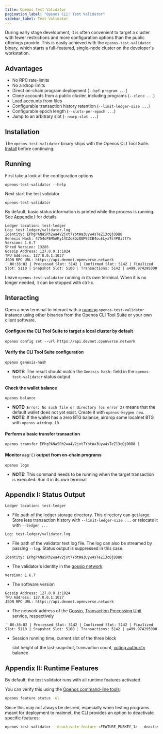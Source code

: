 ```yaml
---
title: Openos Test Validator
pagination_label: "Openos CLI: Test Validator"
sidebar_label: Test Validator
---
```


During early stage development, it is often convenient to target a cluster with
fewer restrictions and more configuration options than the public offerings
provide. This is easily achieved with the `openos-test-validator` binary, which
starts a full-featured, single-node cluster on the developer's workstation.

## Advantages

- No RPC rate-limits
- No airdrop limits
- Direct on-chain program deployment
  (`--bpf-program ...`)
- Clone accounts from a public cluster, including programs (`--clone ...`)
- Load accounts from files
- Configurable transaction history retention (`--limit-ledger-size ...`)
- Configurable epoch length (`--slots-per-epoch ...`)
- Jump to an arbitrary slot (`--warp-slot ...`)

## Installation

The `openos-test-validator` binary ships with the Openos CLI Tool Suite.
[Install](../install.md) before continuing.

## Running

First take a look at the configuration options

```
openos-test-validator --help
```

Next start the test validator

```
openos-test-validator
```

By default, basic status information is printed while the process is running.
See [Appendix I](#appendix-i-status-output) for details

```
Ledger location: test-ledger
Log: test-ledger/validator.log
Identity: EPhgPANa5Rh2wa4V2jxt7YbtWa3Uyw4sTeZ13cQjDDB8
Genesis Hash: 4754oPEMhAKy14CZc8GzQUP93CB4ouELyaTs4P8ittYn
Version: 1.6.7
Shred Version: 13286
Gossip Address: 127.0.0.1:1024
TPU Address: 127.0.0.1:1027
JSON RPC URL: https://api.devnet.openverse.network
⠈ 00:36:02 | Processed Slot: 5142 | Confirmed Slot: 5142 | Finalized Slot: 5110 | Snapshot Slot: 5100 | Transactions: 5142 | ◎499.974295000
```

Leave `openos-test-validator` running in its own terminal. When it is no longer
needed, it can be stopped with ctrl-c.

## Interacting

Open a new terminal to interact with a [running](#running) `openos-test-validator`
instance using other binaries from the Openos CLI Tool Suite or your own client
software.

#### Configure the CLI Tool Suite to target a local cluster by default

```
openos config set --url https://api.devnet.openverse.network
```

#### Verify the CLI Tool Suite configuration

```
openos genesis-hash
```

- **NOTE:** The result should match the `Genesis Hash:` field in the
  `openos-test-validator` status output

#### Check the wallet balance

```
openos balance
```

- **NOTE:** `Error: No such file or directory (os error 2)` means that the default
  wallet does not yet exist. Create it with `openos-keygen new`.
- **NOTE:** If the wallet has a zero BTG balance, airdrop some localnet BTG with
  `openos airdrop 10`

#### Perform a basic transfer transaction

```
openos transfer EPhgPANa5Rh2wa4V2jxt7YbtWa3Uyw4sTeZ13cQjDDB8 1
```

#### Monitor `msg!()` output from on-chain programs

```
openos logs
```

- **NOTE:** This command needs to be running when the target transaction is
  executed. Run it in its own terminal

## Appendix I: Status Output

```
Ledger location: test-ledger
```

- File path of the ledger storage directory. This directory can get large. Store
  less transaction history with `--limit-ledger-size ...` or relocate it with
  `--ledger ...`

```
Log: test-ledger/validator.log
```

- File path of the validator text log file. The log can also be streamed by
  passing `--log`. Status output is suppressed in this case.

```
Identity: EPhgPANa5Rh2wa4V2jxt7YbtWa3Uyw4sTeZ13cQjDDB8
```

- The validator's identity in the [gossip network](../../validator/gossip.md#gossip-overview)

```
Version: 1.6.7
```

- The software version

```
Gossip Address: 127.0.0.1:1024
TPU Address: 127.0.0.1:1027
JSON RPC URL: https://api.devnet.openverse.network
```

- The network address of the [Gossip](../../validator/gossip.md#gossip-overview),
  [Transaction Processing Unit](../../validator/tpu.md)
  service, respectively

```
⠈ 00:36:02 | Processed Slot: 5142 | Confirmed Slot: 5142 | Finalized Slot: 5110 | Snapshot Slot: 5100 | Transactions: 5142 | ◎499.974295000
```

- Session running time, current slot of the three block

  slot height of the last snapshot, transaction count,
  [voting authority](../../operations/guides/vote-accounts.md#vote-authority) balance

## Appendix II: Runtime Features

By default, the test validator runs with all runtime features activated.

You can verify this using the [Openos command-line tools](../install.md):

```bash
openos feature status -ul
```

Since this may not always be desired, especially when testing programs meant for deployment to mainnet, the CLI provides an option to deactivate specific features:

```bash
openos-test-validator --deactivate-feature <FEATURE_PUBKEY_1> --deactivate-feature <FEATURE_PUBKEY_2>
```
